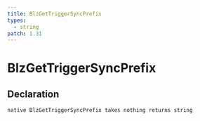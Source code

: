 ```yaml
---
title: BlzGetTriggerSyncPrefix
types:
  - string
patch: 1.31
---
```


# BlzGetTriggerSyncPrefix

## Declaration

```jass
native BlzGetTriggerSyncPrefix takes nothing returns string
```
